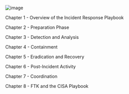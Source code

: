 ![image](https://github.com/user-attachments/assets/1b70e065-beb3-489f-bc67-6f716741ebf0)


Chapter 1 - Overview of the Incident Response Playbook  

Chapter 2 - Preparation Phase  

Chapter 3 - Detection and Analysis  

Chapter 4 - Containment  

Chapter 5 - Eradication and Recovery  

Chapter 6 - Post-Incident Activity  

Chapter 7 - Coordination  

Chapter 8 - FTK and the CISA Playbook
